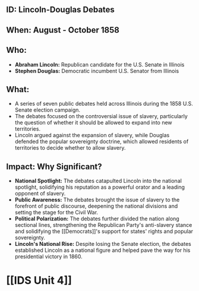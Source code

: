 ## ID: Lincoln-Douglas Debates

## When: August - October 1858

## Who:
* **Abraham Lincoln:** Republican candidate for the U.S. Senate in Illinois
* **Stephen Douglas:** Democratic incumbent U.S. Senator from Illinois

## What:
* A series of seven public debates held across Illinois during the 1858 U.S. Senate election campaign.
* The debates focused on the controversial issue of slavery, particularly the question of whether it should be allowed to expand into new territories.
* Lincoln argued against the expansion of slavery, while Douglas defended the popular sovereignty doctrine, which allowed residents of territories to decide whether to allow slavery.

## Impact: Why Significant?
* **National Spotlight:** The debates catapulted Lincoln into the national spotlight, solidifying his reputation as a powerful orator and a leading opponent of slavery.
* **Public Awareness:** The debates brought the issue of slavery to the forefront of public discourse, deepening the national divisions and setting the stage for the Civil War.
* **Political Polarization:** The debates further divided the nation along sectional lines, strengthening the Republican Party's anti-slavery stance and solidifying the [[Democrats]]'s support for states' rights and popular sovereignty.
* **Lincoln's National Rise:** Despite losing the Senate election, the debates established Lincoln as a national figure and helped pave the way for his presidential victory in 1860. 

# [[IDS Unit 4]]